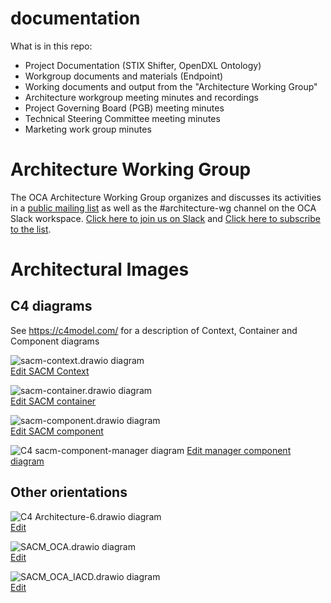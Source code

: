 # documentation
What is in this repo:
- Project Documentation (STIX Shifter, OpenDXL Ontology)
- Workgroup documents and materials (Endpoint)
- Working documents and output from the "Architecture Working Group"
- Architecture workgroup meeting minutes and recordings
- Project Governing Board (PGB) meeting minutes
- Technical Steering Committee meeting minutes
- Marketing work group minutes

# Architecture Working Group

The OCA Architecture Working Group organizes and discusses its activities in a [public mailing list](https://lists.oasis-open-projects.org/g/oca-architecture-wg) as well as the #architecture-wg channel on the OCA Slack workspace. [Click here to join us on Slack](https://docs.google.com/forms/d/1vEAqg9SKBF3UMtmbJJ9qqLarrXN5zeVG3_obedA3DKs/viewform?edit_requested=true) and [Click here to subscribe to the list](https://lists.oasis-open-projects.org/g/oca-architecture-wg).

# Architectural Images

## C4 diagrams

See https://c4model.com/ for a description of Context, Container and Component diagrams

![sacm-context.drawio diagram](http://MitchellJThomas.github.io/documentation/Architecture%20Documents/sacm-context.svg)<br>
<a href="https://app.diagrams.net/#HMitchellJThomas%2Fdocumentation%2Finitial-c4-diagrams%2FArchitecture%20Documents%2Fsacm-context.drawio" target="_blank">Edit SACM Context</a>

![sacm-container.drawio diagram](http://MitchellJThomas.github.io/documentation/Architecture%20Documents/sacm-container.svg)<br>
<a href="https://app.diagrams.net/#HMitchellJThomas%2Fdocumentation%2Finitial-c4-diagrams%2FArchitecture%20Documents%2Fsacm-container.drawio" target="_blank">Edit SACM container</a>

![sacm-component.drawio diagram](http://MitchellJThomas.github.io/documentation/Architecture%20Documents/sacm-component.svg)<br>
<a href="https://app.diagrams.net/#HMitchellJThomas%2Fdocumentation%2Finitial-c4-diagrams%2FArchitecture%20Documents%2Fsacm-component.drawio" target="_blank">Edit SACM component</a>

![C4 sacm-component-manager diagram](http://MitchellJThomas.github.io/documentation/Architecture%20Documents/sacm-component-manager.svg)
<a href="https://app.diagrams.net/#HMitchellJThomas%2Fdocumentation%2Finitial-c4-diagrams%2FArchitecture%20Documents%2Fsacm-component-manager.drawio" target="_blank">Edit manager component diagram</a>

## Other orientations

![C4 Architecture-6.drawio diagram](http://MitchellJThomas.github.io/documentation/Architecture%20Documents/Architecture-6.svg)<br>
<a href="https://app.diagrams.net/#HMitchellJThomas%2Fdocumentation%2Finitial-c4-diagrams%2FArchitecture%20Documents%2FArchitecture-6.drawio" target="_blank">Edit</a>

![SACM_OCA.drawio diagram](http://MitchellJThomas.github.io/documentation/Architecture%20Documents/SACM_OCA.svg)<br>
<a href="https://app.diagrams.net/#HMitchellJThomas%2Fdocumentation%2Finitial-c4-diagrams%2FArchitecture%20Documents%2FSACM_OCA.drawio" target="_blank">Edit</a>

![SACM_OCA_IACD.drawio diagram](http://MitchellJThomas.github.io/documentation/Architecture%20Documents/SACM_OCA_IACD.svg)<br>
<a href="https://app.diagrams.net/#HMitchellJThomas%2Fdocumentation%2Finitial-c4-diagrams%2FArchitecture%20Documents%2FSACM_OCA_IACD.drawio" target="_blank">Edit</a>


